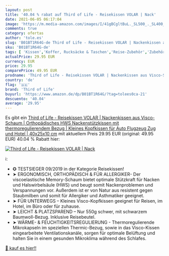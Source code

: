 ```yaml
---
layout: post
title: '40.04 % rabat auf Third of Life - Reisekissen VOLAR | Nack'
date: 2021-06-05 06:17:04
image: 'https://m.media-amazon.com/images/I/41gBCgltBuL._SL500_._SL400_.jpg'
comments: true
category: ofertas
author: 'tole.es'
slug: 'B01BT1R64G-de Third of Life - Reisekissen VOLAR | Nackenkissen aus...'
sku: 'B01BT1R64G-de'
tags: [ 'Kissen','Koffer, Rucksäcke & Taschen','Reise-Zubehör','Zubehör','third of life', ]
actualPrice: 29.95 EUR
currency: EUR
price: 29.95
comparePrice: 49.95 EUR
prodname: 'Third of Life - Reisekissen VOLAR | Nackenkissen aus Visco-Schaum | Orthopädisches HWS Nackenstützkissen mit thermoregulierendem Bezug | Kleines Kopfkissen für Auto  Flugzeug  Zug und Hotel | 40x25x10 cm'
country: 'de'
flag: '🇩🇪'
brand: 'Third of Life'
buyurl: 'https://www.amazon.de/dp/B01BT1R64G/?tag=tolees0ca-21'
descuento: '40.04'
average: '29.95'
---
```


Es gibt ein [Third of Life - Reisekissen VOLAR | Nackenkissen aus Visco-Schaum | Orthopädisches HWS Nackenstützkissen mit thermoregulierendem Bezug | Kleines Kopfkissen für Auto  Flugzeug  Zug und Hotel | 40x25x10 cm](https://www.amazon.de/dp/B01BT1R64G/?tag=tolees0ca-21) mit aktuellem Preis 29.95 EUR (original: 49.95 EUR) 40.04 % Rabatt hier:

[![Third of Life - Reisekissen VOLAR | Nack](https://m.media-amazon.com/images/I/41gBCgltBuL._SL500_._SL400_.jpg)](https://www.amazon.de/dp/B01BT1R64G/?tag=tolees0ca-21)

ℹ️:

- ✪ TESTSIEGER 09/2019 in der Kategorie Reisekissen!
- ➤ ERGONOMISCH, ORTHOPÄDISCH & FÜR ALLERGIKER- Der viscoelastische Memory-Schaum bietet optimale Stützkraft für Nacken und Halswirbelsäule (HWS) und beugt somit Nackenproblemen und Verspannungen vor. Außerdem ist er von Natur aus resistent gegen Staubmilben und somit für Allergiker und Asthmatiker geeignet.
- ➤ FÜR UNTERWEGS – Kleines Visco-Kopfkissen geeignet für Reisen, im Hotel, im Büro oder für zuhause.
- ➤ LEICHT & PLATZSPAREND – Nur 550g schwer, mit schwarzem Baumwoll-Bezug. Inklusive Reisebeutel.
- ➤ WÄRME- & FEUCHTIGKEITSREGULIERUNG - Thermoregulierende Mikrokapseln im speziellen Thermic-Bezug, sowie in das Visco-Kissen eingearbeitete Ventilationskanäle, sorgen für optimale Belüftung und halten Sie in einem gesunden Mikroklima während des Schlafes.

[🛒 kauf es hier!!](https://www.amazon.de/dp/B01BT1R64G/?tag=tolees0ca-21)
